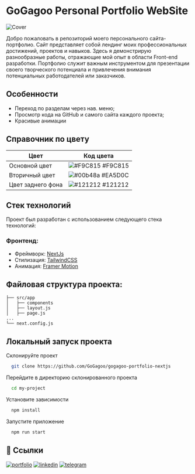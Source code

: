# GoGagoo Personal Portfolio WebSite

![Cover](https://i.postimg.cc/Y25fhq7d/cover.jpg)

Добро пожаловать в репозиторий моего персонального сайта-портфолио. Сайт представляет собой лендинг моих профессиональных достижений, проектов и навыков. Здесь я демонстрирую разнообразные работы, отражающие мой опыт в области Front-end разработки. Портфолио служит важным инструментом для презентации своего творческого потенциала и привлечения внимания потенциальных работодателей или заказчиков.


## Особенности

- Переход по разделам через нав. меню;
- Просмотр кода на GitHub и самого сайта каждого проекта;
- Красивые анимации



## Справочник по цвету
| Цвет             | Код цвета                                                                |
| ----------------- | ------------------------------------------------------------------ |
| Основной цвет | ![#F9C815](https://via.placeholder.com/10/F9C815?text=+) #F9C815 |
| Вторичный цвет | ![#00b48a](https://via.placeholder.com/10/EA5D0C?text=+) #EA5D0C |
| Цвет заднего фона | ![#121212](https://via.placeholder.com/10/121212?text=+) #121212 |



## Стек технологий

Проект был разработан с использованием следующего стека технологий:


### Фронтенд:

- Фреймворк: [NextJs](https://nextjs.org/)
- Стилизация: [TailwindCSS](https://tailwindcss.com/)
- Анимация: [Framer Motion](https://www.framer.com/motion/)




## Файловая структура проекта:

```
├── src/app
│   ├── components         
│   ├── layout.js         
│   ├── page.js
...
└── next.config.js       
```




## Локальный запуск проекта

Склонируйте проект

```bash
  git clone https://github.com/GoGagoo/gogagoo-portfolio-nextjs
```

Перейдите в директорию склонированного проекта

```bash
  cd my-project
```

Установите зависимости

```bash
  npm install
```

Запустите приложение

```bash
  npm run start
```



## 🔗 Ссылки
[![portfolio](https://img.shields.io/badge/my_portfolio-000?style=for-the-badge&logo=ko-fi&logoColor=white)](https://gogagoo-portfolio.vercel.app/)
[![linkedin](https://img.shields.io/badge/linkedin-0A66C2?style=for-the-badge&logo=linkedin&logoColor=white)](https://www.linkedin.com/in/gagikantonyan/)
[![telegram](https://img.shields.io/badge/telegram-1DA1F2?style=for-the-badge&logo=telegram&logoColor=white)](https://t.me/doubleG_json)
